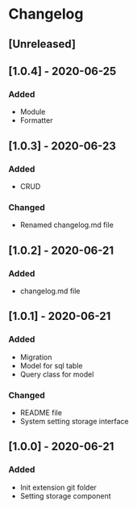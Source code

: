 # Changelog

## [Unreleased]

## [1.0.4] - 2020-06-25

### Added

- Module
- Formatter

## [1.0.3] - 2020-06-23

### Added

- CRUD

### Changed

- Renamed changelog.md file

## [1.0.2] - 2020-06-21

### Added

- changelog.md file

## [1.0.1] - 2020-06-21

### Added

- Migration
- Model for sql table
- Query class for model

### Changed

- README file
- System setting storage interface

## [1.0.0] - 2020-06-21

### Added

- Init extension git folder
- Setting storage component
